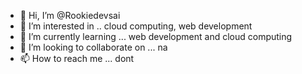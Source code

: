 - 👋 Hi, I’m @Rookiedevsai
- 👀 I’m interested in .. cloud computing, web development
- 🌱 I’m currently learning ... web development and cloud computing 
- 💞️ I’m looking to collaborate on ... na
- 📫 How to reach me ... dont

<!---
Rookiedevsai/Rookiedevsai is a ✨ special ✨ repository because its `README.md` (this file) appears on your GitHub profile.
You can click the Preview link to take a look at your changes.
--->
